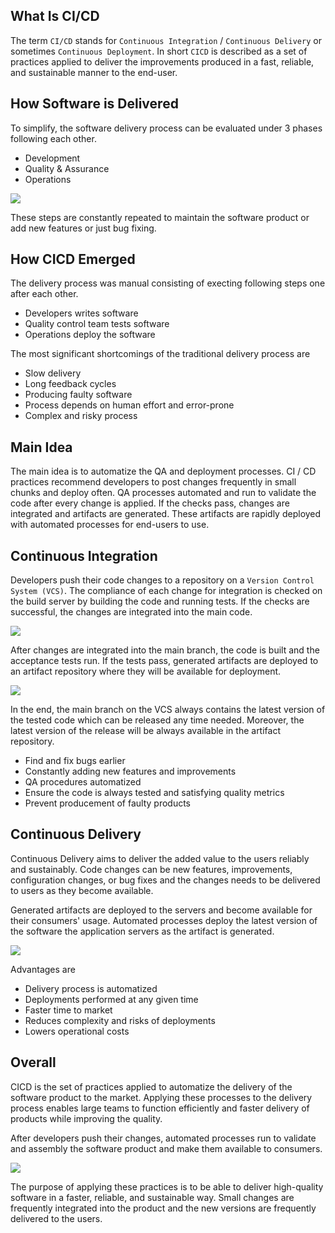 ## What Is CI/CD

The term `CI/CD` stands for `Continuous Integration` / `Continuous Delivery` or sometimes `Continuous Deployment`. In short `CICD` is described as a set of practices applied to deliver the improvements produced in a fast, reliable, and sustainable manner to the end-user.

## How Software is Delivered

To simplify, the software delivery process can be evaluated under 3 phases following each other.

- Development
- Quality & Assurance
- Operations

<img src="https://s3.eu-central-1.amazonaws.com/tutorial.assets/cicd-in-short/process.png"/>

These steps are constantly repeated to maintain the software product or add new features or just bug fixing.

## How CICD Emerged

The delivery process was manual consisting of execting following steps one after each other.

- Developers writes software
- Quality control team tests software
- Operations deploy the software

The most significant shortcomings of the traditional delivery process are
- Slow delivery
- Long feedback cycles
- Producing faulty software
- Process depends on human effort and error-prone
- Complex and risky process

## Main Idea

The main idea is to automatize the QA and deployment processes. CI / CD practices recommend developers to post changes frequently in small chunks and deploy often. QA processes automated and run to validate the code after every change is applied. If the checks pass, changes are integrated and artifacts are generated. These artifacts are rapidly deployed with automated processes for end-users to use.

## Continuous Integration

Developers push their code changes to a repository on a `Version Control System (VCS)`. The compliance of each change for integration is checked on the build server by building the code and running tests. If the checks are successful, the changes are integrated into the main code. 

<img src="https://s3.eu-central-1.amazonaws.com/tutorial.assets/cicd-in-short/ci.png"/>

After changes are integrated into the main branch, the code is built and the acceptance tests run. If the tests pass, generated artifacts are deployed to an artifact repository where they will be available for deployment.

<img src="https://s3.eu-central-1.amazonaws.com/tutorial.assets/cicd-in-short/cd.png"/>

In the end, the main branch on the VCS always contains the latest version of the tested code which can be released any time needed. Moreover, the latest version of the release will be always available in the artifact repository.

- Find and fix bugs earlier
- Constantly adding new features and improvements
- QA procedures automatized
- Ensure the code is always tested and satisfying quality metrics
- Prevent producement of faulty products

## Continuous Delivery

Continuous Delivery aims to deliver the added value to the users reliably and sustainably. Code changes can be new features, improvements, configuration changes, or bug fixes and the changes needs to be delivered to users as they become available.

Generated artifacts are deployed to the servers and become available for their consumers' usage. Automated processes deploy the latest version of the software the application servers as the artifact is generated. 

<img src="https://s3.eu-central-1.amazonaws.com/tutorial.assets/cicd-in-short/cdep.png"/>

Advantages are

- Delivery process is automatized
- Deployments performed at any given time
- Faster time to market
- Reduces complexity and risks of deployments
- Lowers operational costs

## Overall

CICD is the set of practices applied to automatize the delivery of the software product to the market. Applying these processes to the delivery process enables large teams to function efficiently and faster delivery of products while improving the quality.

After developers push their changes, automated processes run to validate and assembly the software product and make them available to consumers.

<img src="https://s3.eu-central-1.amazonaws.com/tutorial.assets/cicd-in-short/overall.png"/>

The purpose of applying these practices is to be able to deliver high-quality software in a faster, reliable, and sustainable way. Small changes are frequently integrated into the product and the new versions are frequently delivered to the users.
